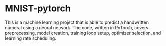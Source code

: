 # MNIST-pytorch
 
This is a machine learning project that is able to predict a handwritten numeral using a neural network. The code, written in PyTorch, covers preprocessing, model creation, training loop setup, optimizer selection, and learning rate scheduling.
